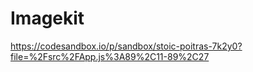 # Imagekit

https://codesandbox.io/p/sandbox/stoic-poitras-7k2y0?file=%2Fsrc%2FApp.js%3A89%2C11-89%2C27
